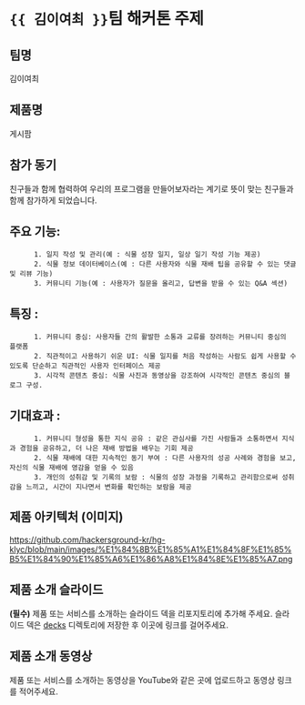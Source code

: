 # `{{ 김이여최 }}`팀 해커톤 주제

## 팀명

김이여최

## 제품명

게시팜

## 참가 동기

친구들과 함께 협력하여 우리의 프로그램을 만들어보자라는 계기로 뜻이 맞는 친구들과 함께 참가하게 되었습니다.

## 주요 기능:
          1. 일지 작성 및 관리(예 : 식물 성장 일지, 일상 일기 작성 기능 제공)
          2. 식물 정보 데이터베이스(예 : 다른 사용자와 식물 재배 팁을 공유할 수 있는 댓글 및 리뷰 기능)
          3. 커뮤니티 기능(예 : 사용자가 질문을 올리고, 답변을 받을 수 있는 Q&A 섹션)
##    특징 :
          1. 커뮤니티 중심: 사용자들 간의 활발한 소통과 교류를 장려하는 커뮤니티 중심의 플랫폼
          2. 직관적이고 사용하기 쉬운 UI: 식물 일지를 처음 작성하는 사람도 쉽게 사용할 수 있도록 단순하고 직관적인 사용자 인터페이스 제공
          3. 시각적 콘텐츠 중심: 식물 사진과 동영상을 강조하여 시각적인 콘텐츠 중심의 블로그 구성.
## 기대효과 :
          1. 커뮤니티 형성을 통한 지식 공유 : 같은 관심사를 가진 사람들과 소통하면서 지식과 경험을 공유하고, 더 나은 재배 방법을 배우는 기회 제공
          2. 식물 재배에 대한 지속적인 동기 부여 : 다른 사용자의 성공 사례와 경험을 보고, 자신의 식물 재배에 영감을 얻을 수 있음
          3. 개인의 성취감 및 기록의 보람 : 식물의 성장 과정을 기록하고 관리함으로써 성취감을 느끼고, 시간이 지나면서 변화를 확인하는 보람을 제공

## 제품 아키텍처 (이미지)

https://github.com/hackersground-kr/hg-klyc/blob/main/images/%E1%84%8B%E1%85%A1%E1%84%8F%E1%85%B5%E1%84%90%E1%85%A6%E1%86%A8%E1%84%8E%E1%85%A7.png

## 제품 소개 슬라이드

**(필수)** 제품 또는 서비스를 소개하는 슬라이드 덱을 리포지토리에 추가해 주세요. 슬라이드 덱은 [decks](./decks) 디렉토리에 저장한 후 이곳에 링크를 걸어주세요.

## 제품 소개 동영상

제품 또는 서비스를 소개하는 동영상을 YouTube와 같은 곳에 업로드하고 동영상 링크를 적어주세요.
